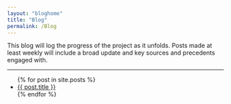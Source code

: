 ```yaml
---
layout: "bloghome"
title: "Blog"
permalink: /Blog
---
```


This blog will log the progress of the project as it unfolds.
Posts made at least weekly will include a broad update and key sources and precedents engaged with.



---



<ul>
  {% for post in site.posts %}
    <li>
      <a href="{{ post.url }}">{{ post.title }}</a>
    </li>
  {% endfor %}
</ul>


